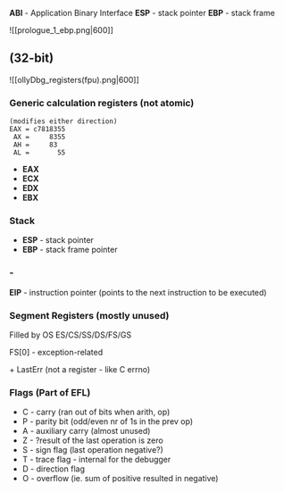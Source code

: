 **ABI** - Application Binary Interface
**ESP** - stack pointer
**EBP** - stack frame

![[prologue_1_ebp.png|600]]

## **(32-bit)**
![[ollyDbg_registers(fpu).png|600]]
### Generic calculation registers (not atomic)
```
(modifies either direction)
EAX = c7818355
 AX =     8355
 AH =     83
 AL =       55
```
- **EAX**
- **ECX** 
- **EDX** 
- **EBX** 

### Stack
- **ESP** - stack pointer
- **EBP** - stack frame pointer

### -
**EIP** - instruction pointer (points to the next instruction to be executed)

### Segment Registers (mostly unused)
Filled by OS
ES/CS/SS/DS/FS/GS 

FS[0] - exception-related

\+ LastErr (not a register - like C errno)
### Flags (Part of EFL)
- C - carry (ran out of bits when arith, op)
- P - parity bit (odd/even nr of 1s in the prev op)
- A - auxiliary carry (almost unused)
- Z - ?result of the last operation is zero
- S - sign flag (last operation negative?)
- T - trace flag - internal for the debugger
- D - direction flag 
- O - overflow (ie. sum of positive resulted in negative)

